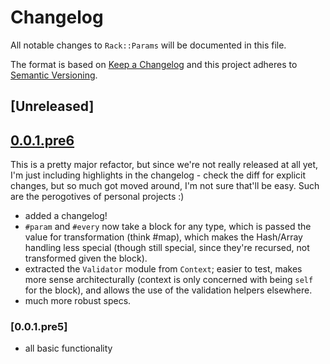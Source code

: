 # Changelog
All notable changes to `Rack::Params` will be documented in this file.

The format is based on [Keep a Changelog](http://keepachangelog.com/en/1.0.0/)
and this project adheres to [Semantic Versioning](http://semver.org/spec/v2.0.0.html).

## [Unreleased]

## [0.0.1.pre6](https://github.com/lygaret/rack-params/releases/tag/v0.0.1.pre6)

This is a pretty major refactor, but since we're not really released
at all yet, I'm just including highlights in the changelog - check the
diff for explicit changes, but so much got moved around, I'm not sure
that'll be easy. Such are the perogotives of personal projects :)

* added a changelog!
* `#param` and `#every` now take a block for any type, which is passed
  the value for transformation (think #map), which makes the
  Hash/Array handling less special (though still special, since
  they're recursed, not transformed given the block).
* extracted the `Validator` module from `Context`; easier to test,
  makes more sense architecturally (context is only concerned with
  being `self` for the block), and allows the use of the validation
  helpers elsewhere.
* much more robust specs.

### [0.0.1.pre5]
- all basic functionality
